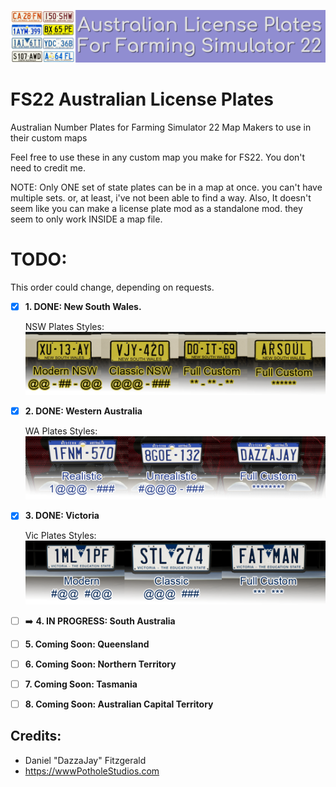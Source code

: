 ![Aussie Plates Header Image.](_Development_Files/Images/Aussie-Plates-Header.png)

# FS22 Australian License Plates
Australian Number Plates for Farming Simulator 22 Map Makers to use in their custom maps


Feel free to use these in any custom map you make for FS22.
You don't need to credit me.

NOTE: Only ONE set of state plates can be in a map at once. you can't have multiple sets. or, at least, i've not been able to find a way.
Also, It doesn't seem like you can make a license plate mod as a standalone mod. they seem to only work INSIDE a map file.


# TODO:
This order could change, depending on requests.
- [x] **1. DONE: New South Wales.**


  NSW Plates Styles:
      ![NSW Plates Image.](_Development_Files/Screenshots/New%20South%20Wales/Plate-Shots.png)
- [x] **2. DONE: Western Australia**

  WA Plates Styles:
      ![WA Plates Image.](_Development_Files/Screenshots/Western%20Australia/Plate-Shots.png)
- [x] **3. DONE: Victoria**

  Vic Plates Styles:
      ![Vic Plates Image.](_Development_Files/Screenshots/Victoria/Plate-Shots.png)
- [ ] :arrow_right: **4. IN PROGRESS: South Australia**
- [ ] **5. Coming Soon: Queensland**
- [ ] **6. Coming Soon: Northern Territory**
- [ ] **7. Coming Soon: Tasmania**
- [ ] **8. Coming Soon: Australian Capital Territory**

## Credits:
- Daniel "DazzaJay" Fitzgerald
- https://wwwPotholeStudios.com
